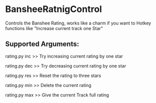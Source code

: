 BansheeRatnigControl
====================

Controls the Banshee Rating, works like a charm if you want to Hotkey functions like "Increase current track one Star"


Supported Arguments:
--------------------
  rating.py inc >> Try increasing current rating by one star
  
  rating.py dec >> Try decreasing current rating by one star
  
  rating.py res >> Reset the rating to three stars
  
  rating.py min >> Delete the current rating
  
  rating.py max >> Give the current Track full rating

